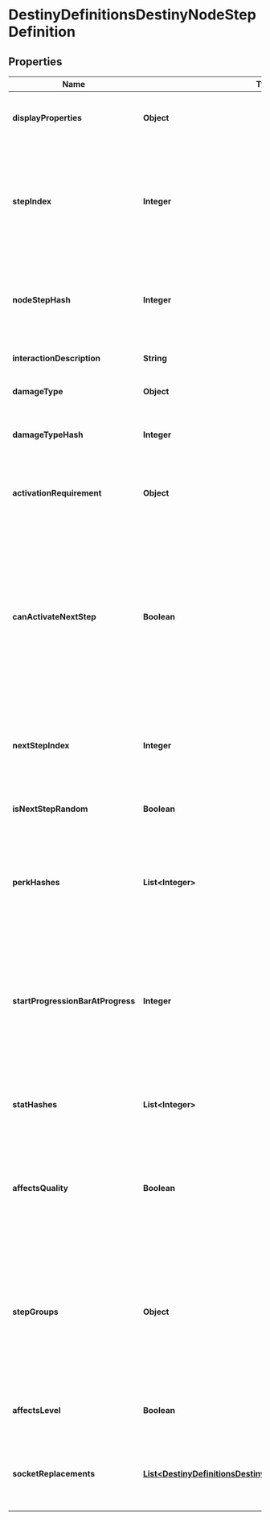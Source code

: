 
# DestinyDefinitionsDestinyNodeStepDefinition

## Properties
Name | Type | Description | Notes
------------ | ------------- | ------------- | -------------
**displayProperties** | **Object** | These are the display properties actually used to render the Talent Node. The currently active step&#39;s displayProperties are shown. |  [optional]
**stepIndex** | **Integer** | The index of this step in the list of Steps on the Talent Node.  Unfortunately, this is the closest thing we have to an identifier for the Step: steps are not provided a content version agnostic identifier. This means that, when you are dealing with talent nodes, you will need to first ensure that you have the latest version of content. |  [optional]
**nodeStepHash** | **Integer** | The hash of this node step. Unfortunately, while it can be used to uniquely identify the step within a node, it is also content version dependent and should not be relied on without ensuring you have the latest vesion of content. |  [optional]
**interactionDescription** | **String** | If you can interact with this node in some way, this is the localized description of that interaction. |  [optional]
**damageType** | **Object** | An enum representing a damage type granted by activating this step, if any. |  [optional]
**damageTypeHash** | **Integer** | If the step provides a damage type, this will be the hash identifier used to look up the damage type&#39;s DestinyDamageTypeDefinition. |  [optional]
**activationRequirement** | **Object** | If the step has requirements for activation (they almost always do, if nothing else than for the Talent Grid&#39;s Progression to have reached a certain level), they will be defined here. |  [optional]
**canActivateNextStep** | **Boolean** | There was a time when talent nodes could be activated multiple times, and the effects of subsequent Steps would be compounded on each other, essentially \&quot;upgrading\&quot; the node. We have moved away from this, but theoretically the capability still exists.  I continue to return this in case it is used in the future: if true and this step is the current step in the node, you are allowed to activate the node a second time to receive the benefits of the next step in the node, which will then become the active step. |  [optional]
**nextStepIndex** | **Integer** | The stepIndex of the next step in the talent node, or -1 if this is the last step or if the next step to be chosen is random.  This doesn&#39;t really matter anymore unless canActivateNextStep begins to be used again. |  [optional]
**isNextStepRandom** | **Boolean** | If true, the next step to be chosen is random, and if you&#39;re allowed to activate the next step. (if canActivateNextStep &#x3D; true) |  [optional]
**perkHashes** | **List&lt;Integer&gt;** | The list of hash identifiers for Perks (DestinySandboxPerkDefinition) that are applied when this step is active. Perks provide a variety of benefits and modifications - examine DestinySandboxPerkDefinition to learn more. |  [optional]
**startProgressionBarAtProgress** | **Integer** | When the Talent Grid&#39;s progression reaches this value, the circular \&quot;progress bar\&quot; that surrounds the talent node should be shown.  This also indicates the lower bound of said progress bar, with the upper bound being the progress required to reach activationRequirement.gridLevel. (at some point I should precalculate the upper bound and put it in the definition to save people time) |  [optional]
**statHashes** | **List&lt;Integer&gt;** | When the step provides stat benefits on the item or character, this is the list of hash identifiers for stats (DestinyStatDefinition) that are provided. |  [optional]
**affectsQuality** | **Boolean** | If this is true, the step affects the item&#39;s Quality in some way. See DestinyInventoryItemDefinition for more information about the meaning of Quality. I already made a joke about Zen and the Art of Motorcycle Maintenance elsewhere in the documentation, so I will avoid doing it again. Oops too late |  [optional]
**stepGroups** | **Object** | In Destiny 1, the Armory&#39;s Perk Filtering was driven by a concept of TalentNodeStepGroups: categorizations of talent nodes based on their functionality. While the Armory isn&#39;t a BNet-facing thing for now, and the new Armory will need to account for Sockets rather than Talent Nodes, this categorization capability feels useful enough to still keep around. |  [optional]
**affectsLevel** | **Boolean** | If true, this step can affect the level of the item. See DestinyInventoryItemDefintion for more information about item levels and their effect on stats. |  [optional]
**socketReplacements** | [**List&lt;DestinyDefinitionsDestinyNodeSocketReplaceResponse&gt;**](DestinyDefinitionsDestinyNodeSocketReplaceResponse.md) | If this step is activated, this will be a list of information used to replace socket items with new Plugs. See DestinyInventoryItemDefinition for more information about sockets and plugs. |  [optional]



